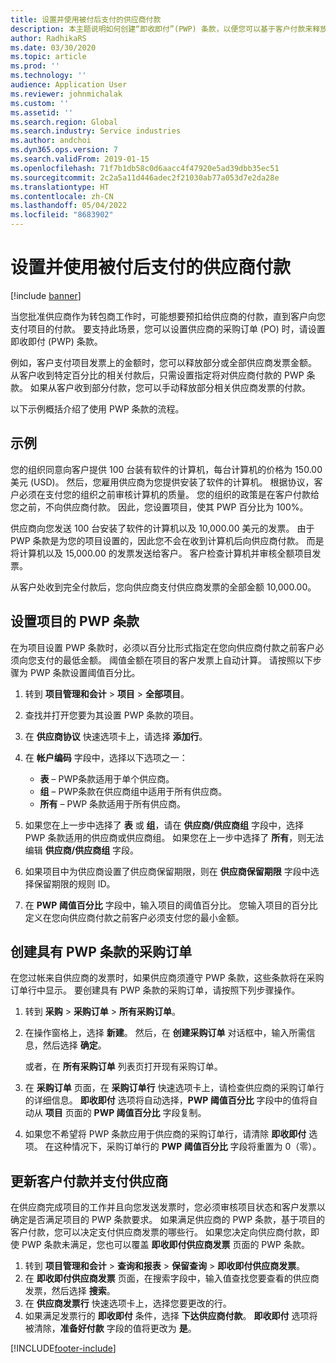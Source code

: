 ```yaml
---
title: 设置并使用被付后支付的供应商付款
description: 本主题说明如何创建“即收即付”(PWP) 条款，以便您可以基于客户付款来释放部分供应商付款。
author: RadhikaRS
ms.date: 03/30/2020
ms.topic: article
ms.prod: ''
ms.technology: ''
audience: Application User
ms.reviewer: johnmichalak
ms.custom: ''
ms.assetid: ''
ms.search.region: Global
ms.search.industry: Service industries
ms.author: andchoi
ms.dyn365.ops.version: 7
ms.search.validFrom: 2019-01-15
ms.openlocfilehash: 71f7b1db58c0d6aacc4f47920e5ad39dbb35ec51
ms.sourcegitcommit: 2c2a5a11d446adec2f21030ab77a053d7e2da28e
ms.translationtype: HT
ms.contentlocale: zh-CN
ms.lasthandoff: 05/04/2022
ms.locfileid: "8683902"
---
```

# <a name="set-up-and-use-pay-when-paid-vendor-payments"></a>设置并使用被付后支付的供应商付款

[!include [banner](../includes/banner.md)]

当您批准供应商作为转包商工作时，可能想要预扣给供应商的付款，直到客户向您支付项目的付款。 要支持此场景，您可以设置供应商的采购订单 (PO) 时，请设置即收即付 (PWP) 条款。

例如，客户支付项目发票上的金额时，您可以释放部分或全部供应商发票金额。 从客户收到特定百分比的相关付款后，只需设置指定将对供应商付款的 PWP 条款。 如果从客户收到部分付款，您可以手动释放部分相关供应商发票的付款。

以下示例概括介绍了使用 PWP 条款的流程。

## <a name="example"></a>示例

您的组织同意向客户提供 100 台装有软件的计算机，每台计算机的价格为 150.00 美元 (USD)。 然后，您雇用供应商为您提供安装了软件的计算机。 根据协议，客户必须在支付您的组织之前审核计算机的质量。 您的组织的政策是在客户付款给您之前，不向供应商付款。 因此，您设置项目，使其 PWP 百分比为 100%。

供应商向您发送 100 台安装了软件的计算机以及 10,000.00 美元的发票。 由于 PWP 条款是为您的项目设置的，因此您不会在收到计算机后向供应商付款。 而是将计算机以及 15,000.00 的发票发送给客户。 客户检查计算机并审核全额项目发票。

从客户处收到完全付款后，您向供应商支付供应商发票的全部金额 10,000.00。

## <a name="set-up-pwp-terms-for-a-project"></a>设置项目的 PWP 条款

在为项目设置 PWP 条款时，必须以百分比形式指定在您向供应商付款之前客户必须向您支付的最低金额。 阈值金额在项目的客户发票上自动计算。 请按照以下步骤为 PWP 条款设置阈值百分比。

1. 转到 **项目管理和会计** \> **项目** \> **全部项目**。
2. 查找并打开您要为其设置 PWP 条款的项目。
3. 在 **供应商协议** 快速选项卡上，请选择 **添加行**。
3. 在 **帐户编码** 字段中，选择以下选项之一：

    - **表** – PWP条款适用于单个供应商。
    - **组** – PWP条款在供应商组中适用于所有供应商。
    - **所有** – PWP 条款适用于所有供应商。

4. 如果您在上一步中选择了 **表** 或 **组**，请在 **供应商/供应商组** 字段中，选择 PWP 条款适用的供应商或供应商组。 如果您在上一步中选择了 **所有**，则无法编辑 **供应商/供应商组** 字段。
5. 如果项目中为供应商设置了供应商保留期限，则在 **供应商保留期限** 字段中选择保留期限的规则 ID。
6. 在 **PWP 阈值百分比** 字段中，输入项目的阈值百分比。 您输入项目的百分比定义在您向供应商付款之前客户必须支付您的最小金额。

## <a name="create-a-po-that-has-pwp-terms"></a>创建具有 PWP 条款的采购订单

在您过帐来自供应商的发票时，如果供应商须遵守 PWP 条款，这些条款将在采购订单行中显示。 要创建具有 PWP 条款的采购订单，请按照下列步骤操作。

1. 转到 **采购** \> **采购订单** \> **所有采购订单**。
2. 在操作窗格上，选择 **新建**。 然后，在 **创建采购订单** 对话框中，输入所需信息，然后选择 **确定**。

    或者，在 **所有采购订单** 列表页打开现有采购订单。

4. 在 **采购订单** 页面，在 **采购订单行** 快速选项卡上，请检查供应商的采购订单行的详细信息。 **即收即付** 选项将自动选择，**PWP 阈值百分比** 字段中的值将自动从 **项目** 页面的 **PWP 阈值百分比** 字段复制。
6. 如果您不希望将 PWP 条款应用于供应商的采购订单行，请清除 **即收即付** 选项。 在这种情况下，采购订单行的 **PWP 阈值百分比** 字段将重置为 0（零）。

## <a name="update-a-customer-payment-and-pay-the-vendor"></a>更新客户付款并支付供应商

在供应商完成项目的工作并且向您发送发票时，您必须审核项目状态和客户发票以确定是否满足项目的 PWP 条款要求。 如果满足供应商的 PWP 条款，基于项目的客户付款，您可以决定支付供应商发票的哪些行。 如果您决定向供应商付款，即使 PWP 条款未满足，您也可以覆盖 **即收即付供应商发票** 页面的 PWP 条款。

1. 转到 **项目管理和会计** \> **查询和报表** \> **保留查询** \> **即收即付供应商发票**。
2. 在 **即收即付供应商发票** 页面，在搜索字段中，输入值查找您要查看的供应商发票，然后选择 **搜索**。
3. 在 **供应商发票行** 快速选项卡上，选择您要更改的行。
4. 如果满足发票行的 **即收即付** 条件，选择 **下达供应商付款**。 **即收即付** 选项将被清除，**准备好付款** 字段的值将更改为 **是**。


[!INCLUDE[footer-include](../includes/footer-banner.md)]